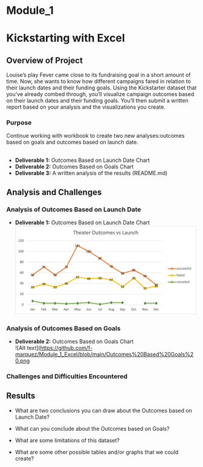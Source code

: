# Module_1

# Kickstarting with Excel

## Overview of Project
Louise’s play Fever came close to its fundraising goal in a short amount of time. Now, she wants to know how different campaigns fared in relation to their launch dates and their funding goals. Using the Kickstarter dataset that you’ve already combed through, you’ll visualize campaign outcomes based on their launch dates and their funding goals. You’ll then submit a written report based on your analysis and the visualizations you create.

### Purpose
Continue working with workbook to create two new analyses:outcomes based on goals and outcomes based on launch date.
<br>
<br>
- **Deliverable 1:** Outcomes Based on Launch Date Chart<br>
- **Deliverable 2:** Outcomes Based on Goals Chart<br>
- **Deliverable 3:** A written analysis of the results (README.md)<br>

## Analysis and Challenges

### Analysis of Outcomes Based on Launch Date
- **Deliverable 1:** Outcomes Based on Launch Date Chart<br>
![Alt text](https://github.com/f-marquez/Module_1_Excel/blob/main/Theater_Outcomes_vs_Launch.png)
### Analysis of Outcomes Based on Goals
- **Deliverable 2:** Outcomes Based on Goals Chart<br>
![Alt text](https://github.com/f-marquez/Module_1_Excel/blob/main/Outcomes%20Based%20Goals%20.png

### Challenges and Difficulties Encountered

## Results

- What are two conclusions you can draw about the Outcomes based on Launch Date?

- What can you conclude about the Outcomes based on Goals?

- What are some limitations of this dataset?

- What are some other possible tables and/or graphs that we could create?
